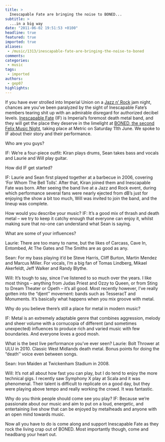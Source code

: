 ```yaml
---
title: >
  Inescapable Fate are bringing the noise to BONED...
subtitle: >
  ...in a big way
date: "2011-06-02 19:51:53 +0100"
headline: true
featured: true
imported: true
aliases:
 - /music/1313/inescapable-fate-are-bringing-the-noise-to-boned
comments:
categories:
 - music
tags:
 - imported
authors:
 - gep07
highlights:
---
```


If you have ever strolled into Imperial Union on a [Jazz n’ Rock](http://www.union.ic.ac.uk/arts/jazzrock/) jam night, chances are you’ve been paralyzed by the sight of Inescapable Fate’s members tearing shit up with an admirable disregard for authorized decibel levels. [Inescapable Fate](https://www.facebook.com/pages/Inescapable-Fate/163518166995537) (IF) is Imperial’s foremost death metal band, and they will get the place they deserve in the limelight at [BONED, the second Felix Music Night](http://felixonline.co.uk/music/1314/boned-at-metric/), taking place at Metric on Saturday 11th June. We spoke to IF about their story and their performance.

Who are you guys?

IF: We’re a four-piece outfit: Kiran plays drums, Sean takes bass and vocals and Laurie and Will play guitar.

How did IF get started?

IF: Laurie and Sean first played together at a barbecue in 2006, covering ‘For Whom The Bell Tolls’. After that, Kiran joined them and Inescapable Fate was born. After seeing the band live at a Jazz and Rock event, during which performance several fans were nearly ejected from dB’s just for enjoying the show a bit too much, Will was invited to join the band, and the lineup was complete.

How would you describe your music?
 IF: It’s a good mix of thrash and death metal – we try to keep it catchy enough that everyone can enjoy it, whilst making sure that no-one can understand what Sean is saying.

What are some of your influences?

Laurie: There are too many to name, but the likes of Carcass, Cave In, Entombed, At The Gates and The Smiths are as good as any.

Sean: For my bass playing it’d be Steve Harris, Cliff Burton, Martin Mendez and Marcus Miller. For vocals, I’m a big fan of Tomas Lindberg, Mikael Akerfeldt, Jeff Walker and Randy Blythe.

Will: It’s tough to say, since I’ve listened to so much over the years. I like most things – anything from Judas Priest and Ozzy to Queen, or from Sting to Dream Theater or Opeth – it’s all good. Most recently however, I’ve really gotten into the “djent’’ movement: bands such as TesseracT and Monuments. It’s basically what happens when you mix groove with metal.

Why do you believe there’s still a place for metal in modern music?

IF: Metal is an extremely adaptable genre that combines aggression, melody and sheer volume with a cornucopia of different (and sometimes unexpected) influences to produce rich and varied music with few boundaries. And everyone loves a good mosh.

What is the best live performance you’ve ever seen?
 Laurie: Bolt Thrower at ULU in 2010. Classic West Midlands death metal. Bonus points for doing the “death’’ voice even between songs.

Sean: Iron Maiden at Twickenham Stadium in 2008.

Will: It’s not all about how fast you can play, but I do tend to enjoy the more technical gigs. I recently saw Symphony X play at Scala and it was phenomenal. Their talent is difficult to replicate on a good day, but they were playing above tempo and really working the crowd. It was fantastic.

Why do you think people should come see you play?
 IF: Because we’re passionate about our music and aim to put on a loud, energetic, and entertaining live show that can be enjoyed by metalheads and anyone with an open mind towards music.

Now all you have to do is come along and support Inescapable Fate as they rock the living crap out of BONED. Most importantly though, come and headbang your heart out.
